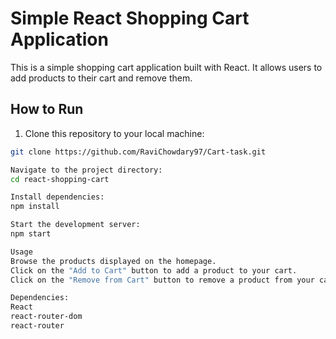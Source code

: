 # Simple React Shopping Cart Application

This is a simple shopping cart application built with React. It allows users to add products to their cart and remove them.

## How to Run

1. Clone this repository to your local machine:

```bash
git clone https://github.com/RaviChowdary97/Cart-task.git

Navigate to the project directory:
cd react-shopping-cart

Install dependencies:
npm install

Start the development server:
npm start

Usage
Browse the products displayed on the homepage.
Click on the "Add to Cart" button to add a product to your cart.
Click on the "Remove from Cart" button to remove a product from your cart.

Dependencies:
React
react-router-dom
react-router
